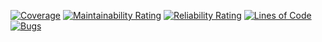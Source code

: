 [![Coverage](https://sonarcloud.io/api/project_badges/measure?project=pau-regalado_TFG-backend&metric=coverage)](https://sonarcloud.io/summary/new_code?id=pau-regalado_TFG-backend)
[![Maintainability Rating](https://sonarcloud.io/api/project_badges/measure?project=pau-regalado_TFG-backend&metric=sqale_rating)](https://sonarcloud.io/summary/new_code?id=pau-regalado_TFG-backend)
[![Reliability Rating](https://sonarcloud.io/api/project_badges/measure?project=pau-regalado_TFG-backend&metric=reliability_rating)](https://sonarcloud.io/summary/new_code?id=pau-regalado_TFG-backend)
[![Lines of Code](https://sonarcloud.io/api/project_badges/measure?project=pau-regalado_TFG-backend&metric=ncloc)](https://sonarcloud.io/summary/new_code?id=pau-regalado_TFG-backend)
[![Bugs](https://sonarcloud.io/api/project_badges/measure?project=pau-regalado_TFG-backend&metric=bugs)](https://sonarcloud.io/summary/new_code?id=pau-regalado_TFG-backend)
